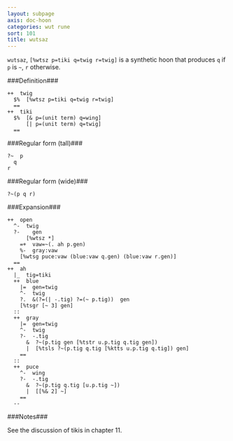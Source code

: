 ```yaml
---
layout: subpage
axis: doc-hoon
categories: wut rune
sort: 101
title: wutsaz
---
```




`wutsaz`, `[%wtsz p=tiki q=twig r=twig]` is a synthetic hoon 
that produces `q` if `p` is `~`, `r` otherwise.

###Definition###

    ++  twig  
      $%  [%wtsz p=tiki q=twig r=twig]
      ==
    ++  tiki
      $%  [& p=(unit term) q=wing]
          [| p=(unit term) q=twig]
      ==

###Regular form (tall)###

    ?~  p
      q
    r

###Regular form (wide)###

    ?~(p q r)

###Expansion###
    
    ++  open
      ^-  twig
      ?-    gen
          [%wtsz *]
        =+  vaw=~(. ah p.gen)
        %-  gray:vaw
        [%wtsg puce:vaw (blue:vaw q.gen) (blue:vaw r.gen)]
      ==
    ++  ah
      |_  tig=tiki
      ++  blue
        |=  gen=twig 
        ^-  twig
        ?.  &(?=(| -.tig) ?=(~ p.tig))  gen
        [%tsgr [~ 3] gen]
      ::
      ++  gray
        |=  gen=twig
        ^-  twig
        ?-  -.tig
          &  ?~(p.tig gen [%tstr u.p.tig q.tig gen])
          |  [%tsls ?~(p.tig q.tig [%ktts u.p.tig q.tig]) gen]
        ==
      ::
      ++  puce
        ^-  wing
        ?-  -.tig
          &  ?~(p.tig q.tig [u.p.tig ~])
          |  [[%& 2] ~]
        ==
      --

###Notes###

See the discussion of tikis in chapter 11.
